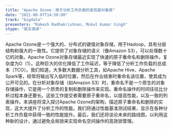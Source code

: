 ```yaml
---
title: "Apache Ozone：用于分析工作负载的高性能对象库"
date: "2021-08-07T14:50:00" 
track: "bigdata"
presenters: "Rakesh Radhakrishnan, Mukul Kumar Singh"
stype: "英文演讲"
---
```

Apache Ozone是一个强大的、分布式的键值对象存储，用于Hadoop，具有分层结构和强大的一致性。它提供了对象存储的语义（像Amazon S3），可以处理数十亿的对象。Apache Ozone对象存储最近实现了快速的原子重命名和删除操作，复杂度为O（1）。这种巨大的优化降低了工作延迟，等于降低了分析工作负载的总成本（TCO）。我们知道，大多数大数据分析工具，如Apache Hive、Apache Spark等，经常将输出写入临时位置，然后在作业结束时重命名该位置，使其成为公开可见的。在分析对象存储（如Amazon S3）时，重命名不是一个原生的对象存储操作，它是用一个昂贵的复制和删除操作来实现。重命名操作的时间往往比分析过程本身还要长。这些工作提交者需要原子重命名，以提高性能，以及一致的列表操作。本讲座将深入探讨Apache Ozone的架构，描述原子重命名和删除的实现，这大大提升了分析工作的性能。我们将通过性能基准测试结果，显示在各种分析工作负载中获得一致的性能提升。最后，我们还将谈论未来的路线图，以利用这种新的设计，通过避免全局锁来实现命名空间操作的高效锁管理。